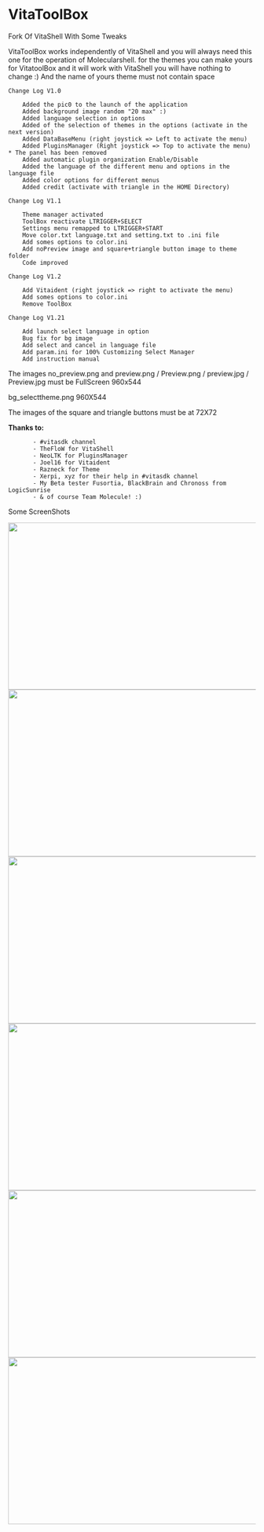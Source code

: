 # VitaToolBox
Fork Of VitaShell With Some Tweaks

VitaToolBox works independently of VitaShell and you will always need this one for the operation of Molecularshell. for the themes you can make yours for VitatoolBox and it will work with VitaShell you will have nothing to change :) And the name of yours theme must not contain space

    Change Log V1.0

        Added the pic0 to the launch of the application
        Added background image random "20 max" :)
        Added language selection in options
        Added of the selection of themes in the options (activate in the next version)
        Added DataBaseMenu (right joystick => Left to activate the menu)
        Added PluginsManager (Right joystick => Top to activate the menu) * The panel has been removed
        Added automatic plugin organization Enable/Disable
        Added the language of the different menu and options in the language file
        Added color options for different menus
        Added credit (activate with triangle in the HOME Directory)

    Change Log V1.1

        Theme manager activated
        ToolBox reactivate LTRIGGER+SELECT
        Settings menu remapped to LTRIGGER+START
        Move color.txt language.txt and setting.txt to .ini file
        Add somes options to color.ini
        Add noPreview image and square+triangle button image to theme folder
        Code improved

    Change Log V1.2

        Add Vitaident (right joystick => right to activate the menu)
        Add somes options to color.ini
        Remove ToolBox

    Change Log V1.21

        Add launch select language in option
        Bug fix for bg image
        Add select and cancel in language file
        Add param.ini for 100% Customizing Select Manager
        Add instruction manual

The images no_preview.png and preview.png / Preview.png / preview.jpg / Preview.jpg must be FullScreen 960x544

bg_selecttheme.png 960X544

The images of the square and triangle buttons must be at 72X72

<b>Thanks to:</b> <br>

           - #vitasdk channel
           - TheFloW for VitaShell
           - NeoLTK for PluginsManager
           - Joel16 for Vitaident
           - Razneck for Theme
           - Xerpi, xyz for their help in #vitasdk channel
           - My Beta tester Fusortia, BlackBrain and Chronoss from LogicSunrise
           - & of course Team Molecule! :)

Some ScreenShots

<img height="340" width="600" src="http://www.bmk.hamtek-solutions.com/images/articles/vitatoolbox/1.jpg" />
<br>
<img height="340" width="600" src="http://www.bmk.hamtek-solutions.com/images/articles/vitatoolbox/2.jpg" />
<br>
<img height="340" width="600" src="http://www.bmk.hamtek-solutions.com/images/articles/vitatoolbox/3.jpg" />
<br>
<img height="340" width="600" src="http://www.bmk.hamtek-solutions.com/images/articles/vitatoolbox/4.jpg" />
<br>
<img height="340" width="600" src="http://www.bmk.hamtek-solutions.com/images/articles/vitatoolbox/5.jpg" />
<br>
<img height="340" width="600" src="http://www.bmk.hamtek-solutions.com/images/articles/vitatoolbox/6.jpg" />
<br>
